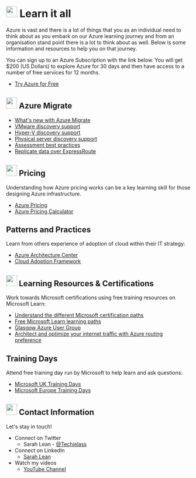 # <img src="https://github.com/weeyin83/Presentations/blob/master/images/wave.gif" width="30px"> Learn it all

Azure is vast and there is a lot of things that you as an individual need to think about as you embark on our Azure learning journey and from an organisation stand point there is a lot to think about as well.  Below is some information and resources to help you on that journey. 

You can sign up to an Azure Subscription with the link below. You will get $200 (US Dollars) to explore Azure for 30 days and then have access to a number of free services for 12 months. 
- [Try Azure for Free](https://aka.ms/Try4Free)

## <img src="https://github.com/weeyin83/Presentations/blob/master/images/azuremigrateicon.png" width="30px"> Azure Migrate
- [What's new with Azure Migrate](https://docs.microsoft.com//azure/migrate/whats-new?WT.mc_id=modinfra-29536-salean)
- [VMware discovery support](https://docs.microsoft.com/azure/migrate/migrate-support-matrix-vmware?WT.mc_id=modinfra-29536-salean)
- [Hyper-V discovery support](https://docs.microsoft.com/azure/migrate/migrate-support-matrix-hyper-v?WT.mc_id=modinfra-29536-salean)
- [Physical server discovery support](https://docs.microsoft.com/azure/migrate/migrate-support-matrix-physical?WT.mc_id=modinfra-29536-salean)
- [Assessment best practices](https://docs.microsoft.com/azure/migrate/best-practices-assessment?WT.mc_id=modinfra-29536-salean)
- [Replicate data over ExpressRoute](https://docs.microsoft.com/azure/migrate/replicate-using-expressroute?WT.mc_id=modinfra-29536-salean)


## <img src="https://github.com/weeyin83/Presentations/blob/master/images/costs.svg" width="30px"> Pricing 
Understanding how Azure pricing works can be a key learning skill for those designing Azure infrastructure.
- [Azure Pricing](https://azure.microsoft.com/pricing/?ocid=AID3023451&WT.mc_id=modinfra-29536-salean)
- [Azure Pricing Calculator](https://azure.microsoft.com/pricing/calculator/?ocid=AID3023451&WT.mc_id=modinfra-29536-salean)

## Patterns and Practices
Learn from others experience of adoption of cloud within their IT strategy:
- [Azure Architecture Center](https://aka.ms/azure-architecture-center)
- [Cloud Adoption Framework](https://docs.microsoft.com/azure/cloud-adoption-framework/?ocid=AID3023451&WT.mc_id=modinfra-29536-salean)

## <img src="https://github.com/weeyin83/Presentations/blob/master/images/learn.svg" width="30px"> Learning Resources & Certifications 
Work towards Microsoft certifications using free training resources on Microsoft Learn:
- [Understand the different Microsoft certification paths](https://aka.ms/certificationjourney)
- [Free Microsoft Learn learning paths](https://docs.microsoft.com/learn/?ocid=AID3023451&WT.mc_id=modinfra-29536-salean)
- [Glasgow Azure User Group](https://www.gaug.co.uk)
- [Architect and optimize your internet traffic with Azure routing preference](https://azure.microsoft.com/blog/architect-and-optimize-your-internet-traffic-with-azure-routing-preference/?ocid=AID3023451&WT.mc_id=modinfra-29536-salean)

## Training Days
Attend free training day run by Microsoft to help learn and ask questions: 
- [Microsoft UK Training Days](https://www.microsoft.com/en-gb/events/training-days/)
- [Microsoft Europe Training Days](https://www.microsoft.com/en-ie/training-days)

## <img src="https://github.com/weeyin83/Presentations/blob/master/images/contact.png" width="30px"> Contact Information

Let's stay in touch! 

- Connect on Twitter
    - Sarah Lean - [@Techielass](https://twitter.com/Techielass)
- Connect on LinkedIn
    - [Sarah Lean](https://in.linkedin.com/in/sazlean)
- Watch my videos
    - [YouTube Channel](https://www.youtube.com/techielass)
